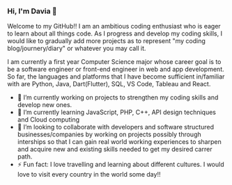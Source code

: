 ### Hi, I'm Davia 👋

Welcome to my GitHub!!
I am an ambitious coding enthusiast who is eager to learn about all things code.
As I progress and develop my coding skills, I would like to gradually add more projects as to represent "my coding blog/journery/diary" or whatever you may call it.

I am currently a first year Computer Science major whose career goal is to be a software engineer or front-end engineer in web and app development. So far, the languages and platforms that I have become sufficient in/familiar with are Python, Java, Dart(Flutter), SQL, VS Code, Tableau and React. 
- 🔭 I’m currently working on projects to strengthen my coding skills and develop new ones.
- 🌱 I’m currently learning JavaScript, PHP, C++, API design techniques and Cloud computing
- 👯 I’m looking to collaborate with developers and software structured businesses/companies by working on projects possibly through interships so that I can gain real world working experiences to sharpen and acquire new and existing skills needed to get my desired carrer path.
- ⚡ Fun fact: I love travelling and learning about different cultures. I would love to visit every country in the world some day!!

